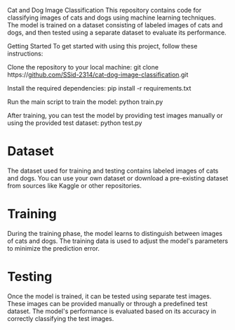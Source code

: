 Cat and Dog Image Classification
This repository contains code for classifying images of cats and dogs using machine learning techniques. The model is trained on a dataset consisting of labeled images of cats and dogs, and then tested using a separate dataset to evaluate its performance.

Getting Started
To get started with using this project, follow these instructions:

Clone the repository to your local machine:   git clone https://[github.com/SSid-2314/cat-dog-image-classification](https://github.com/SSid-2314/Image-Classifcation-Using-CNN).git

Install the required dependencies:  pip install -r requirements.txt

Run the main script to train the model: python train.py

After training, you can test the model by providing test images manually or using the provided test dataset:   python test.py

# Dataset
The dataset used for training and testing contains labeled images of cats and dogs. 
You can use your own dataset or download a pre-existing dataset from sources like Kaggle or other repositories.

# Training
During the training phase, the model learns to distinguish between images of cats and dogs. 
The training data is used to adjust the model's parameters to minimize the prediction error.

# Testing
Once the model is trained, it can be tested using separate test images. 
These images can be provided manually or through a predefined test dataset. 
The model's performance is evaluated based on its accuracy in correctly classifying the test images.
